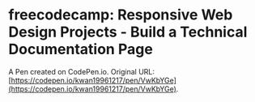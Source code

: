 # freecodecamp: Responsive Web Design Projects - Build a Technical Documentation Page

A Pen created on CodePen.io. Original URL: [https://codepen.io/kwan19961217/pen/VwKbYGe](https://codepen.io/kwan19961217/pen/VwKbYGe).


